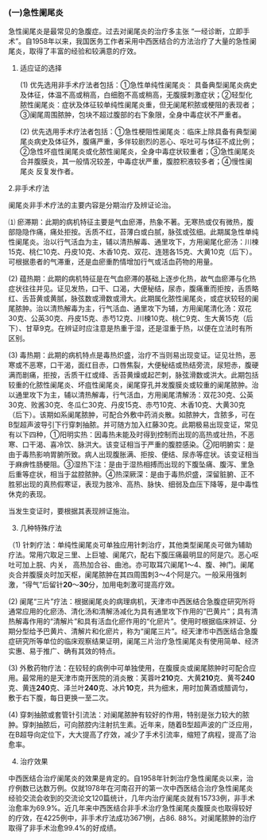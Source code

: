 ### (一)急性阑尾炎 

急性阑尾炎是最常见的急腹症。过去对阑尾炎的治疗多主张 “一经诊断，立即手术”。自1958年以来，我国医务工作者采用中西医结合的方法治疗了大量的急性阑尾炎，取得了丰富的经验和较满意的疗效。

1. 适应证的选择 

    (1) 优先选用非手术疗法者包括：①急性单纯性阑尾炎： 具备典型阑尾炎病史及体征，体温不高或稍高，白细胞不高或稍高，无腹膜刺激症状；②轻型化脓性阑尾炎：症状及体征较单纯性阑尾炎重，但无阑尾积脓或梗阻的表现者；③阑尾周围脓肿，包块不超过腹部的右下象限，全身中毒症状不严重者。  

    (2) 优先选用手术疗法者包括：①急性梗阻性阑尾炎：临床上除具备有典型阑尾炎病史及体征外，腹痛严重，多伴较剧烈的恶心、呕吐可与体征不成比例；②急性坏疽性阑尾炎或化脓性阑尾炎，全身中毒症状较重者；③急性阑尾炎合并腹膜炎，其一般情况较差，中毒症状严重，腹腔积液较多者；④慢性阑尾炎 反复发作者。

2.非手术疗法 

阑尾炎非手术疗法的主要内容是分期治疗及辨证论治。 

⑴ 瘀滞期：此期的病机特征主要是气血瘀滞，热象不著。无寒热或仅有微热，腹部隐隐作痛，痛处拒按。舌质不红，苔薄白或白腻，脉弦或弦细。此期属急性单纯性阑尾炎。治以行气活血为主，辅以清热解毒、通里攻下，方用阑尾化瘀汤：川楝15克、桃仁10克、丹皮10克、木香10克、双花、连翘各15克、大黄10克（后下）。可根据患者的气滞重，还是血瘀重酌情增加行气或活血药物的用量。

(2) 蕴热期：此期的病机特征是在气血瘀滞的基础上逐步化热，故气血瘀滞与化热症状往往并见。证见发热，口干、口渴，大便秘结，尿赤，腹痛重而拒按，舌质略红、舌苔黄或黄腻，脉弦数或滑数或滑大。此期属化脓性阑尾炎，或症状较轻的阑尾脓肿。治以清热解毒为主，行气活血、通里攻下为辅，方用阑尾清化汤：双花30克、公英30克、丹皮15克、赤芍12克、川楝10克、桃仁9克、生大黄15克（后下）、甘草9克。在辨证时应注意是热重于湿，还是湿重于热，以便在立法时有所区别。

(3) 毒热期：此期的病机特点是毒热炽盛，治疗不当则易出现变证。证见壮热，恶寒或不恶寒，口干渴，面红目赤，口唇焦裂，大便秘结或热结旁流，尿短赤，腹硬满而剧痛，拒按，舌质干红或绛、舌苔黄燥或起芒刺，脉弦滑数或洪大。此期包括较重的化脓性阑尾炎、坏疽性阑尾炎，阑尾穿孔并发腹膜炎或较重的阑尾脓肿。治以通里攻下为主，辅以清热解毒，行气活血，方用阑尾清解汤：双花30克、公英30克、败酱30克、冬瓜仁30克、丹皮15克、赤芍10克、木香10克、大黄30克（后下）。该期如系阑尾脓肿，可配合外敷中药消炎散。如脓肿大，含脓多，可在B型超声波导引下行穿刺抽脓。并可随方加入红藤30克。此期极易出现变证，常见有以下四种，①阳明实热：因毒热未能及时得到控制而出现的高热或壮热，不恶寒、口干渴、喜冷饮、脉洪大。该变证相当于严重的腹腔感染。②阳明腑实：是由于毒热影响胃腑所致。病人出现腹胀满、拒按、便结、尿赤等症状。该变证相当于麻痹性肠梗阻。③湿热下注：是由于湿热相搏而出现的下腹坠痛、腹泻、里急后重等症状，相当于盆腔脓肿。④热深厥深：是由于毒热炽盛，深留脏腑、正不胜邪出现的真热假寒证，表现为肢冷、高热、脉快、细弱及血压下降等，是中毒性休克的表现。 

当发生变证时，要根据其表现辨证施治。 

3. 几种特殊疗法  

（1) 针刺疗法：单纯性阑尾炎可单独应用针刺治疗，其他类型阑尾炎可做为辅助疗法。常用穴取足三里、上巨墟、阑尾穴，配右下腹压痛最明显的阿是穴。恶心呕吐可加上脘、内关， 高热加合谷、曲池。亦可取耳穴阑尾1〜4、腹、神门。阑尾炎合并腹膜炎时加天枢，阑尾脓肿在其四周围刺3〜4个阿是穴。一般采用强刺激，“得气”后留针**20**〜**30**分，加用电刺激可提高疗效。  

(2) 阑尾“三片”疗法：根据阑尾炎的病理病机，天津市中西医结合急腹症研究所将通常应用的化瘀汤、清化汤和清解汤减化为具有通里攻下作用的“巴黄片”；具有清热解毒作用的“清解片”和具有活血化瘀作用的“化瘀片”。使用时根据临床辨证、分期分型给予巴黄片、清解片和化瘀片，称为“阑尾三片”。经天津市中西医结合急腹症研究所等单位的临床观察结果证明，阑尾三片治疗急性阑尾炎有使用简单、经济实惠、易于推广、确有其效的特点。 

(3) 外敷药物疗法：在较轻的病例中可单独使用，在腹膜炎或阑尾脓肿时可配合应用。最常用的是天津市南开医院的消炎散：芙蓉叶**210**克、大黄**210**克、黄芩**240**克、黄连**240**克、泽兰叶**240**克、冰片**10**克，共为细末，用时加黄酒或醋调匀，敷于右下腹，每日更换一至二次。

(4) 穿刺抽脓或套管针引流法：对阑尾脓肿有较好的作用，特别是张力较大的脓肿。穿刺抽脓后，可向脓腔内注射抗生素。近年来，随着B型超声波的广泛应用，在B超导向定位下，大大提高了疗效，减少了手术引流率，缩短了病程，提高了治愈率。  

4. 治疗效果 

中西医结合治疗阑尾炎的效果是肯定的。自1958年针刺治疗急性阑尾炎以来，治疗例数已达数万例。仅就1978年在河南召开的第一次中西医结合治疗急性阑尾炎经验交流会收到的交流论文120篇统计，几年内治疗阑尾炎就有15733例，非手术治愈率为69.9%。近几年来中西医结合非手术治疗急性阑尾炎腹膜炎也取得较好的疗效，在4225例中，非手术疗法成功3671例，占86. 88%。对阑尾脓肿的治疗取得了非手术治愈99.4%的好成绩。
